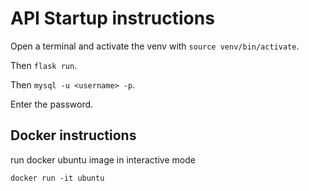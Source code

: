 # API Startup instructions

Open a terminal and activate the venv with `source venv/bin/activate`.

Then `flask run`.

Then `mysql -u <username> -p`.

Enter the password.

## Docker instructions

run docker ubuntu image in interactive mode

`docker run -it ubuntu`


